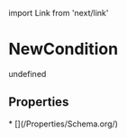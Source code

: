 import Link from 'next/link'
# NewCondition

undefined

## Properties

<Grid>
* [](/Properties/Schema.org/)

</Grid>

